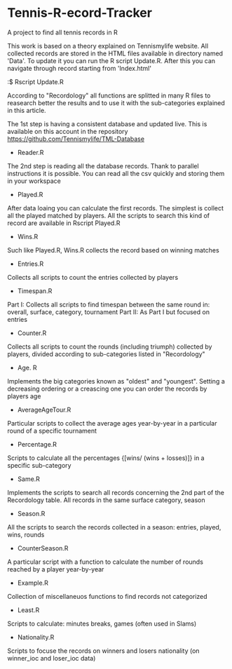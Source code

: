 # Tennis-R-ecord-Tracker
A project to find all tennis records in R

This work is based on a theory explained on Tennismylife website. All collected records are stored in the HTML files available in directory named 'Data'. To update it you can run the R script Update.R. After this you can navigate through record starting from 'Index.html'

:$ Rscript Update.R

According to "Recordology" all functions are splitted in many R files to reasearch better the results and to use it with the sub-categories explained in this article.

The 1st step is having a consistent database and updated live. This is available on this account in the repository https://github.com/Tennismylife/TML-Database

* Reader.R 

The 2nd step is reading all the database records. Thank to parallel instructions it is possible. You can read all the csv quickly and storing them in your workspace

* Played.R

After data loaing you can calculate the first records. The simplest is collect all the played matched by players. All the scripts to search this kind of record are available in Rscript Played.R

* Wins.R

Such like Played.R, Wins.R collects the record based on winning matches

* Entries.R

Collects all scripts to count the entries collected by players

* Timespan.R

Part I: Collects all scripts to find timespan between the same round in: overall, surface, category, tournament
Part II: As Part I but focused on entries

* Counter.R

Collects all scripts to count the rounds (including triumph) collected by players, divided according to sub-categories listed in "Recordology"

* Age. R

Implements the big categories known as "oldest" and "youngest". Setting a decreasing ordering or a creascing one you can order the records by players age

* AverageAgeTour.R

Particular scripts to collect the average ages year-by-year in a particular round of a specific tournament

* Percentage.R

Scripts to calculate all the percentages {[wins/ (wins + losses)]} in a specific sub-category

* Same.R

Implements the scripts to search all records concerning the 2nd part of the Recordology table. All records in the same surface  category, season

* Season.R

All the scripts to search the records collected in a season: entries, played, wins, rounds

* CounterSeason.R

A particular script with a function to calculate the number of rounds reached by a player year-by-year

* Example.R

Collection of miscellaneuos functions to find records not categorized

* Least.R

Scripts to calculate: minutes breaks, games (often used in Slams)

* Nationality.R

Scripts to focuse the records on winners and losers nationality (on winner_ioc and loser_ioc data)





